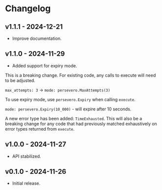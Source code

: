 # Changelog

## v1.1.1 - 2024-12-21

- Improve documentation.

## v1.1.0 - 2024-11-29

- Added support for expiry mode.

This is a breaking change. For existing code, any calls to execute will need to
be adjusted.

`max_attempts: 3` -> `mode: persevero.MaxAttempts(3)`

To use expiry mode, use `persevero.Expiry` when calling `execute`.

`mode: persevero.Expiry(10_000)` - will expire after 10 seconds.

A new error type has been added: `TimeExhausted`. This will also be a breaking
change for any code that had previously matched exhaustively on error types
returned from `execute`.


## v1.0.0 - 2024-11-27

- API stabilized.

## v0.1.0 - 2024-11-26

- Initial release.
